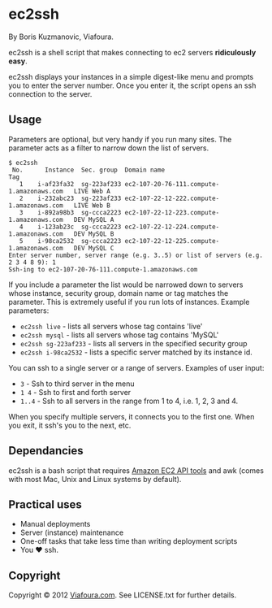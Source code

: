 ec2ssh
======

By Boris Kuzmanovic, Viafoura.

ec2ssh is a shell script that makes connecting to ec2 servers __ridiculously easy__.

ec2ssh displays your instances in a simple digest-like menu and prompts you to enter the server number. Once you enter it, the script opens an ssh connection to the server.

Usage
-----

Parameters are optional, but very handy if you run many sites. The parameter acts as a filter to narrow down the list of servers.

``` shell
$ ec2ssh
 No.	  Instance	Sec. group	Domain name                             	Tag
   1	i-af23fa32	sg-223af233	ec2-107-20-76-111.compute-1.amazonaws.com	LIVE Web A
   2	i-232abc23	sg-223af233	ec2-107-22-12-222.compute-1.amazonaws.com	LIVE Web B
   3	i-892a98b3	sg-ccca2223	ec2-107-22-12-223.compute-1.amazonaws.com	DEV MySQL A
   4	i-123ab23c	sg-ccca2223	ec2-107-22-12-224.compute-1.amazonaws.com	DEV MySQL B
   5	i-98ca2532	sg-ccca2223	ec2-107-22-12-225.compute-1.amazonaws.com	DEV MySQL C
Enter server number, server range (e.g. 3..5) or list of servers (e.g. 2 3 4 8 9): 1
Ssh-ing to ec2-107-20-76-111.compute-1.amazonaws.com
```

If you include a parameter the list would be narrowed down to servers whose instance, security group, domain name or tag matches the parameter. This is extremely useful if you run lots of instances. Example parameters:

+ `ec2ssh live` - lists all servers whose tag contains 'live'
+ `ec2ssh mysql` - lists all servers whose tag contains 'MySQL'
+ `ec2ssh sg-223af233` - lists all servers in the specified security group
+ `ec2ssh i-98ca2532` - lists a specific server matched by its instance id.


You can ssh to a single server or a range of servers. Examples of user input:

+ `3` - Ssh to third server in the menu
+ `1 4` - Ssh to first and forth server
+ `1..4` - Ssh to all servers in the range from 1 to 4, i.e. 1, 2, 3 and 4.

When you specify multiple servers, it connects you to the first one. When you exit, it ssh's you to the next, etc.

Dependancies
------------

ec2ssh is a bash script that requires [Amazon EC2 API tools](http://aws.amazon.com/developertools/351) and awk (comes with most Mac, Unix and Linux systems by default).

Practical uses
--------------

+ Manual deployments
+ Server (instance) maintenance
+ One-off tasks that take less time than writing deployment scripts
+ You ♥ ssh.

Copyright
---------

Copyright © 2012 [Viafoura.com](http://viafoura.com/). See LICENSE.txt for further details.